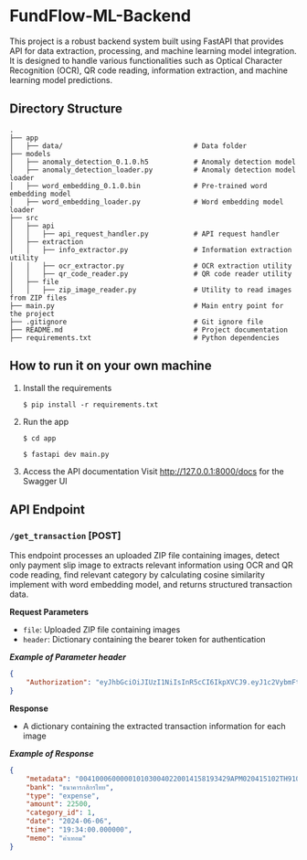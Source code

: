 # FundFlow-ML-Backend

This project is a robust backend system built using FastAPI that provides API for data extraction, processing, and machine learning model integration. It is designed to handle various functionalities such as Optical Character Recognition (OCR), QR code reading, information extraction, and machine learning model predictions.

## Directory Structure

```plaintext
.
├── app
│   ├── data/                                # Data folder
├── models
│   ├── anomaly_detection_0.1.0.h5           # Anomaly detection model
│   ├── anomaly_detection_loader.py          # Anomaly detection model loader
│   ├── word_embedding_0.1.0.bin             # Pre-trained word embedding model
│   ├── word_embedding_loader.py             # Word embedding model loader
├── src
│   ├── api
│   │   ├── api_request_handler.py           # API request handler
│   ├── extraction
│   │   ├── info_extractor.py                # Information extraction utility
│   │   ├── ocr_extractor.py                 # OCR extraction utility
│   │   ├── qr_code_reader.py                # QR code reader utility
│   ├── file
│   │   ├── zip_image_reader.py              # Utility to read images from ZIP files
├── main.py                                  # Main entry point for the project
├── .gitignore                               # Git ignore file
├── README.md                                # Project documentation
├── requirements.txt                         # Python dependencies

```

## How to run it on your own machine

1. Install the requirements

   ```
   $ pip install -r requirements.txt
   ```

2. Run the app
   ```
   $ cd app
   ```

   ```
   $ fastapi dev main.py
   ```
3. Access the API documentation Visit http://127.0.0.1:8000/docs for the Swagger UI

## API Endpoint

### `/get_transaction` [POST]
This endpoint processes an uploaded ZIP file containing images, detect only payment slip image to extracts relevant information using OCR and QR code reading, find relevant category by calculating cosine similarity implement with word embedding model, and returns structured transaction data.

**Request Parameters**
- `file`: Uploaded ZIP file containing images
- `header`: Dictionary containing the bearer token for authentication

***Example of Parameter header***
```json
{
    "Authorization": "eyJhbGciOiJIUzI1NiIsInR5cCI6IkpXVCJ9.eyJ1c2VybmFtZSI6IiIsInVzZXJfaWQiOjEsImV4cCI6MTczMjYwOTkwOX0.kdedIkkE8HFGH_XRIeO_tsis-D_JzZVGdJiYOPZgll4"
}
```

**Response**
- A dictionary containing the extracted transaction information for each image

***Example of Response***
```json
{
    "metadata": "0041000600000101030040220014158193429APM020415102TH91042BBB",
    "bank": "ธนาคารกสิกรไทย",
    "type": "expense",
    "amount": 22500,
    "category_id": 1,
    "date": "2024-06-06",
    "time": "19:34:00.000000",
    "memo": "ค่าเทอม"
}
```



